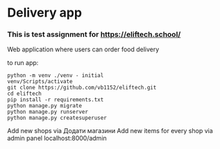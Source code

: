 # Delivery app

### This is test assignment for https://eliftech.school/ 

Web application where users can order food delivery

to run app: 
```
python -m venv ./venv - initial
venv/Scripts/activate
git clone https://github.com/vb1152/eliftech.git
cd eliftech
pip install -r requirements.txt
python manage.py migrate
python manage.py runserver
python manage.py createsuperuser
```

Add new shops via Додати магазини 
Add new items for every shop via admin panel localhost:8000/admin